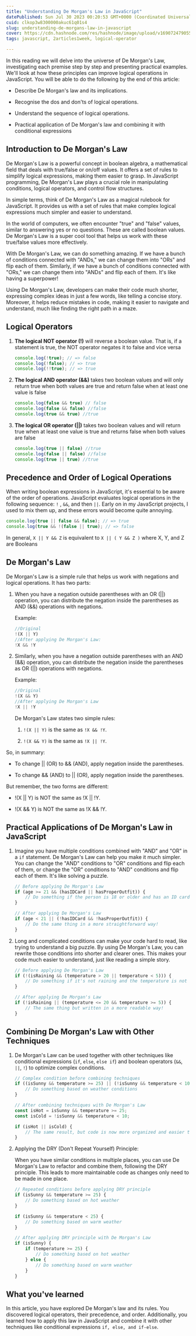 ```yaml
---
title: "Understanding De Morgan's Law in JavaScript"
datePublished: Sun Jul 30 2023 00:20:53 GMT+0000 (Coordinated Universal Time)
cuid: clkop3w8300000akuc61q01s4
slug: understanding-de-morgans-law-in-javascript
cover: https://cdn.hashnode.com/res/hashnode/image/upload/v1690724790555/b509ddf1-ed0c-4b42-a47b-4166a000e4a8.png
tags: javascript, 2articles1week, logical-operator

---
```


In this reading we will delve into the universe of De Morgan's Law, investigating each premise step by step and presenting practical examples. We'll look at how these principles can improve logical operations in JavaScript. You will be able to do the following by the end of this article:

* Describe De Morgan's law and its implications.
    
* Recognise the dos and don'ts of logical operations.
    
* Understand the sequence of logical operations.
    
* Practical application of De Morgan's law and combining it with conditional expressions
    

## Introduction to De Morgan's Law

De Morgan's Law is a powerful concept in boolean algebra, a mathematical field that deals with true/false or on/off values. It offers a set of rules to simplify logical expressions, making them easier to grasp. In JavaScript programming, De Morgan's Law plays a crucial role in manipulating conditions, logical operators, and control flow structures.

In simple terms, think of De Morgan's Law as a magical rulebook for JavaScript. It provides us with a set of rules that make complex logical expressions much simpler and easier to understand.

In the world of computers, we often encounter "true" and "false" values, similar to answering yes or no questions. These are called boolean values. De Morgan's Law is a super cool tool that helps us work with these true/false values more effectively.

With De Morgan's Law, we can do something amazing. If we have a bunch of conditions connected with "ANDs," we can change them into "ORs" and flip each of them. Similarly, if we have a bunch of conditions connected with "ORs," we can change them into "ANDs" and flip each of them. It's like having a superpower!

Using De Morgan's Law, developers can make their code much shorter, expressing complex ideas in just a few words, like telling a concise story. Moreover, it helps reduce mistakes in code, making it easier to navigate and understand, much like finding the right path in a maze.

## Logical Operators

1. **The logical NOT operator (!)** will reverse a boolean value. That is, if a statement is true, the NOT operator negates it to false and vice versa
    
    ```javascript
    console.log(!true); // => false
    console.log(!false); // => true
    console.log(!!true); // => true
    ```
    
2. **The logical AND operator (&&)** takes two boolean values and will only return true when both values are true and return false when at least one value is false
    
    ```javascript
    console.log(false && true) // false
    console.log(false && false) //false
    console.log(true && true) //true
    ```
    
3. **The logical OR operator (||)** takes two boolean values and will return true when at least one value is true and returns false when both values are false
    
    ```javascript
    console.log(true || false) //true
    console.log(false || false) //false
    console.log(true || true) //true
    ```
    

## Precedence and Order of Logical Operations

When writing boolean expressions in JavaScript, it's essential to be aware of the order of operations. JavaScript evaluates logical operations in the following sequence: `!` , `&&`, and then `||`. Early on in my JavaScript projects, I used to mix them up, and these errors would become quite annoying.

```javascript
console.log(true || false && false); // => true
console.log(true && !(false || true); // => false
```

In general, `X || Y && Z` is equivalent to `X || ( Y && Z )` where X, Y, and Z are Booleans

## De Morgan's Law

De Morgan's Law is a simple rule that helps us work with negations and logical operations. It has two parts:

1. When you have a negation outside parentheses with an OR (||) operation, you can distribute the negation inside the parentheses as AND (&&) operations with negations.
    
    Example:
    
    ```javascript
    //Original
    !(X || Y) 
    //After applying De Morgan's Law: 
    !X && !Y
    ```
    
2. Similarly, when you have a negation outside parentheses with an AND (&&) operation, you can distribute the negation inside the parentheses as OR (||) operations with negations.
    
    Example:
    
    ```javascript
    //Original
    !(X && Y) 
    //After applying De Morgan's Law
    !X || !Y
    ```
    
    De Morgan's Law states two simple rules:
    
    1. `!(X || Y)` is the same as `!X && !Y`.
        
    2. `!(X && Y)` is the same as `!X || !Y`.
        

So, in summary:

* To change || (OR) to && (AND), apply negation inside the parentheses.
    
* To change && (AND) to || (OR), apply negation inside the parentheses.
    

But remember, the two forms are different:

* !(X || Y) is NOT the same as !X || !Y.
    
* !(X && Y) is NOT the same as !X && !Y.
    

## Practical Applications of De Morgan's Law in JavaScript

1. Imagine you have multiple conditions combined with "AND" and "OR" in a `if` statement. De Morgan's Law can help you make it much simpler. You can change the "AND" conditions to "OR" conditions and flip each of them, or change the "OR" conditions to "AND" conditions and flip each of them. It's like solving a puzzle.
    
    ```javascript
    // Before applying De Morgan's Law
    if (age >= 21 && (hasIDCard || hasProperOutfit)) {
        // Do something if the person is 18 or older and has an ID card or has a proper outfit
    }
    
    // After applying De Morgan's Law
    if (age < 21 || (!hasIDCard && !hasProperOutfit)) {
        // Do the same thing in a more straightforward way!
    }
    ```
    
2. Long and complicated conditions can make your code hard to read, like trying to understand a big puzzle. By using De Morgan's Law, you can rewrite those conditions into shorter and clearer ones. This makes your code much easier to understand, just like reading a simple story.
    
    ```javascript
    // Before applying De Morgan's Law
    if (!(isRaining && (temperature > 20 || temperature < 5))) {
        // Do something if it's not raining and the temperature is not between 5 and 20
    }
    
    // After applying De Morgan's Law
    if (!isRaining || (temperature <= 20 && temperature >= 5)) {
        // The same thing but written in a more readable way!
    }
    ```
    

## Combining De Morgan's Law with Other Techniques

1. De Morgan's Law can be used together with other techniques like conditional expressions (`if`, `else`, `else if`) and boolean operators (`&&`, `||`, `!`) to optimize complex conditions.
    
    ```javascript
    // Complex condition before combining techniques
    if ((isSunny && temperature >= 25) || (!isSunny && temperature < 10)) {
        // Do something based on weather conditions
    }
    
    // After combining techniques with De Morgan's Law
    const isHot = isSunny && temperature >= 25;
    const isCold = !isSunny && temperature < 10;
    
    if (isHot || isCold) {
        // The same result, but code is now more organized and easier to understand
    }
    ```
    
2. Applying the DRY (Don't Repeat Yourself) Principle:
    
    When you have similar conditions in multiple places, you can use De Morgan's Law to refactor and combine them, following the DRY principle. This leads to more maintainable code as changes only need to be made in one place.
    
    ```javascript
    // Repeated conditions before applying DRY principle
    if (isSunny && temperature >= 25) {
        // Do something based on hot weather
    }
    
    if (isSunny && temperature < 25) {
        // Do something based on warm weather
    }
    
    // After applying DRY principle with De Morgan's Law
    if (isSunny) {
        if (temperature >= 25) {
            // Do something based on hot weather
        } else {
            // Do something based on warm weather
        }
    }
    ```
    

## What you've learned

In this article, you have explored De Morgan's law and its rules. You discovered logical operators, their precedence, and order. Additionally, you learned how to apply this law in JavaScript and combine it with other techniques like conditional expressions `if, else, and if-else`.